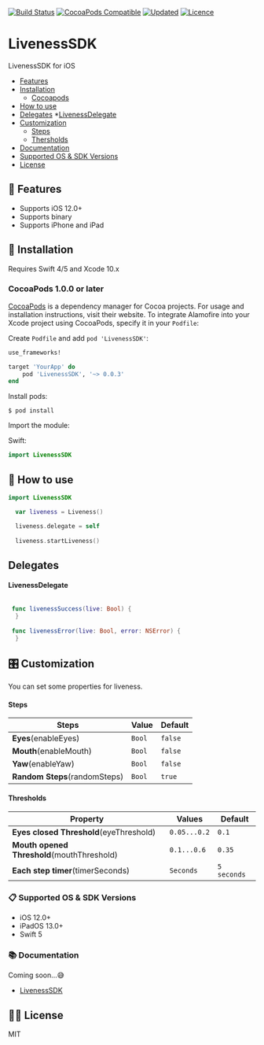
[![Build Status](https://img.shields.io/cocoapods/p/LivenessSDK)](https://img.shields.io/cocoapods/p/LivenessSDK)
[![CocoaPods Compatible](https://img.shields.io/cocoapods/v/LivenessSDK)](https://img.shields.io/cocoapods/v/LivenessSDK)
[![Updated](https://img.shields.io/github/last-commit/friendlynandy/LivenessSDK)](https://img.shields.io/github/last-commit/friendlynandy/LivenessSDK)
[![Licence](https://img.shields.io/cocoapods/l/LivenessSDK?color=red&logo=red)](https://img.shields.io/cocoapods/l/LivenessSDK?color=red&logo=red)


# LivenessSDK
LivenessSDK for iOS


* [Features](#-features)
* [Installation](#-installation)
   * [Cocoapods](#cocoaPods-1.0.0-or-later)
* [How to use](#-how-to-use)
* [Delegates](#-delegates)
   *[LivenessDelegate](#-livenessdelegate)
* [Customization](#-customization)
  * [Steps](#-steps)
  * [Thersholds](#-thresholds)  
* [Documentation](#-documentation)
* [Supported OS & SDK Versions](#-supported-os--sdk-versions)
* [License](#-license)

## 🌟 Features
- Supports iOS 12.0+
- Supports binary
- Supports iPhone and iPad


## 📲 Installation
Requires Swift 4/5 and Xcode 10.x

### CocoaPods 1.0.0 or later

[CocoaPods](https://cocoapods.org) is a dependency manager for Cocoa projects. For usage and installation instructions, visit their website. To integrate Alamofire into your Xcode project using CocoaPods, specify it in your `Podfile`:


Create `Podfile` and add `pod 'LivenessSDK'`:

```ruby
use_frameworks!

target 'YourApp' do
    pod 'LivenessSDK', '~> 0.0.3'
end
```

Install pods:

```
$ pod install
```

Import the module:

Swift:
```swift
import LivenessSDK
```

## 🐒 How to use
```swift
import LivenessSDK

  var liveness = Liveness()

  liveness.delegate = self
 
  liveness.startLiveness()

```
##  Delegates
#### LivenessDelegate

```swift

 func livenessSuccess(live: Bool) {
  }
  
 func livenessError(live: Bool, error: NSError) {
  }

```

## 🎛 Customization

You can set some properties for liveness.

#### Steps
| Steps | Value | Default | 
| ------- | ------- |------- | 
| **Eyes**(enableEyes)  | `Bool` | `false` | 
| **Mouth**(enableMouth)   | `Bool` | `false` | 
| **Yaw**(enableYaw)   | `Bool` | `false` | 
| **Random Steps**(randomSteps)   | `Bool` | `true` | 


#### Thresholds
| Property | Values | Default | 
| ------- | ------- |------- | 
| **Eyes closed Threshold**(eyeThreshold)  | `0.05...0.2` | `0.1` | 
| **Mouth opened Threshold**(mouthThreshold)   | `0.1...0.6` | `0.35` | 
| **Each step timer**(timerSeconds)   | `Seconds` | `5 seconds` | 




### 📋 Supported OS & SDK Versions
* iOS 12.0+
* iPadOS 13.0+
* Swift 5

### 📚 Documentation 
Coming soon...😅

- [LivenessSDK](https://nuclearace.github.io/LivenessSDK/Classes/LivenessSDK.html)

## 👮🏻 License
MIT
